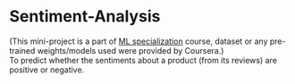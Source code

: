 # Sentiment-Analysis
(This mini-project is a part of <a href=https://www.coursera.org/specializations/machine-learning>ML specialization</a> course, dataset or any pre-trained weights/models used were provided by Coursera.)<br/>
To predict whether the sentiments about a product (from its reviews) are positive or negative.
